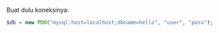 Buat dulu koneksinya:

```php
$db = new PDO("mysql:host=localhost;dbname=hello", "user", "pass");
```